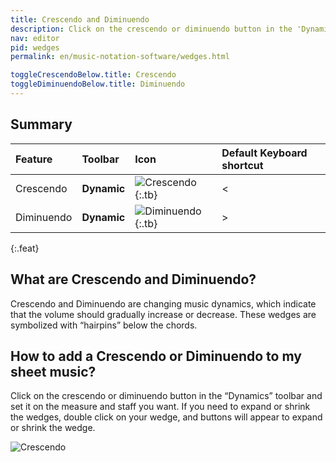 ```yaml
---
title: Crescendo and Diminuendo
description: Click on the crescendo or diminuendo button in the 'Dynamics' tab and set it on the measure and staff you want.
nav: editor
pid: wedges
permalink: en/music-notation-software/wedges.html

toggleCrescendoBelow.title: Crescendo
toggleDiminuendoBelow.title: Diminuendo
---
```


## Summary

| Feature | Toolbar | Icon | Default Keyboard shortcut |
|:--------|:--------|:-----|:------------------|
| Crescendo | **Dynamic** | ![Crescendo](https://prod.flat-cdn.com/img/icons/editorActions/crescendo.svg){:.tb} | <span class="kb-container"><span class="kb">&lt;</span></span> |
| Diminuendo | **Dynamic** | ![Diminuendo](https://prod.flat-cdn.com/img/icons/editorActions/diminuendo.svg){:.tb} | <span class="kb-container"><span class="kb">&gt;</span></span> |
{:.feat}

## What are Crescendo and Diminuendo?

Crescendo and Diminuendo are changing music dynamics, which indicate that the volume should gradually increase or decrease. These wedges are symbolized with “hairpins” below the chords. 

## How to add a Crescendo or Diminuendo to my sheet music?

Click on the crescendo or diminuendo button in the “Dynamics” toolbar and set it on the measure and staff you want. If you need to expand or shrink the wedges, double click on your wedge, and buttons will appear to expand or shrink the wedge. 

![Crescendo](/help/assets/img/editor/crescendo.gif)
